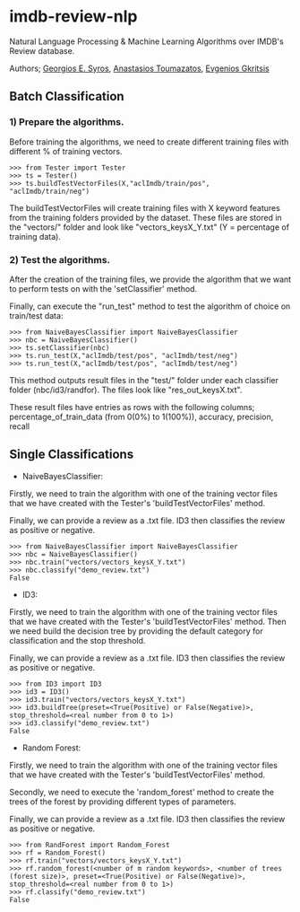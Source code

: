 # imdb-review-nlp
Natural Language Processing &amp; Machine Learning Algorithms over IMDB's Review database.

Authors; [Georgios E. Syros](https://www.github.com/gsiros "Georgios' GitHub"), [Anastasios Toumazatos](https://www.github.com/toumazatos "Tasos' GitHub"), [Evgenios Gkritsis](https://www.github.com/eGkritsis "Evgenios' GitHub")


## Batch Classification

### 1) Prepare the algorithms.

Before training the algorithms, we need to create different
training files with different % of training vectors.

```
>>> from Tester import Tester
>>> ts = Tester()
>>> ts.buildTestVectorFiles(X,"aclImdb/train/pos", "aclImdb/train/neg")
```

The buildTestVectorFiles will create training files with X keyword features
from the training folders provided by the dataset. These files are stored 
in the "vectors/" folder and look like "vectors_keysX_Y.txt" (Y = percentage
of training data). 

### 2) Test the algorithms.

After the creation of the training files, we provide the algorithm that we
want to perform tests on with the 'setClassifier' method. 

Finally, can execute the "run_test" method
to test the algorithm of choice on train/test data:

```
>>> from NaiveBayesClassifier import NaiveBayesClassifier
>>> nbc = NaiveBayesClassifier()
>>> ts.setClassifier(nbc)
>>> ts.run_test(X,"aclImdb/test/pos", "aclImdb/test/neg")
>>> ts.run_test(X,"aclImdb/test/pos", "aclImdb/test/neg")
```

This method outputs result files in the "test/" folder under
each classifier folder (nbc/id3/randfor). The files look like
"res_out_keysX.txt".

These result files have entries as rows with the following columns;
percentage_of_train_data (from 0(0%) to 1(100%)), accuracy, precision, recall

## Single Classifications

 - NaiveBayesClassifier:

 Firstly, we need to train the algorithm with one of the training vector
 files that we have created with the Tester's 'buildTestVectorFiles' method.

 Finally, we can provide a review as a .txt file. ID3 then classifies the 
 review as positive or negative.
 ```
 >>> from NaiveBayesClassifier import NaiveBayesClassifier
 >>> nbc = NaiveBayesClassifier()
 >>> nbc.train("vectors/vectors_keysX_Y.txt")
 >>> nbc.classify("demo_review.txt")
 False
 ```

 - ID3:

 Firstly, we need to train the algorithm with one of the training vector
 files that we have created with the Tester's 'buildTestVectorFiles' method.
 Then we need build the decision tree by providing the default category for
 classification and the stop threshold.

 Finally, we can provide a review as a .txt file. ID3 then classifies the 
 review as positive or negative.
 ```
 >>> from ID3 import ID3
 >>> id3 = ID3()
 >>> id3.train("vectors/vectors_keysX_Y.txt")
 >>> id3.buildTree(preset=<True(Positive) or False(Negative)>, stop_threshold=<real number from 0 to 1>)
 >>> id3.classify("demo_review.txt")
 False
 ```

 - Random Forest:

 Firstly, we need to train the algorithm with one of the training vector
 files that we have created with the Tester's 'buildTestVectorFiles' method.

 Secondly, we need to execute the 'random_forest' method to create the trees
 of the forest by providing different types of parameters.

 Finally, we can provide a review as a .txt file. ID3 then classifies the 
 review as positive or negative.
 ```
 >>> from RandForest import Random_Forest
 >>> rf = Random_Forest()
 >>> rf.train("vectors/vectors_keysX_Y.txt")
 >>> rf.random_forest(<number of m random keywords>, <number of trees (forest size)>, preset=<True(Positive) or False(Negative)>, stop_threshold=<real number from 0 to 1>)
 >>> rf.classify("demo_review.txt")
 False
 ```
